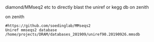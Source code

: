 diamond/MMseq2 etc to directly blast the uniref or kegg db on zenith

on zenith
```
#https://github.com/soedinglab/MMseqs2
Uniref mmseqs2 database /home/projects/DRAM/databases_201909/uniref90.20190926.mmsdb

```
